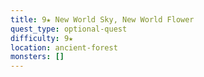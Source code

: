 ```yaml
---
title: 9★ New World Sky, New World Flower
quest_type: optional-quest
difficulty: 9★
location: ancient-forest
monsters: []
---
```


